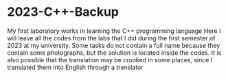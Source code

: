 # 2023-C++-Backup
My first laboratory works in learning the C++ programming language
Here I will leave all the codes from the labs that I did during the first semester of 2023 at my university. Some tasks do not contain a full name because they contain some photographs, but the solution is located inside the codes. It is also possible that the translation may be crooked in some places, since I translated them into English through a translator
